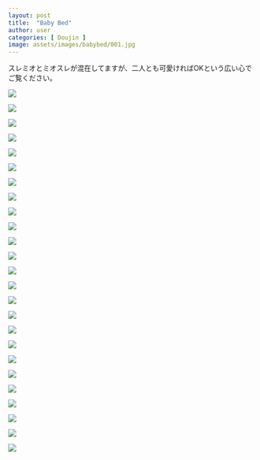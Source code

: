 ```yaml
---
layout: post
title:  "Baby Bed"
author: user
categories: [ Doujin ]
image: assets/images/babybed/001.jpg
---
```


スレミオとミオスレが混在してますが、二人とも可愛ければOKという広い心でご覧ください。

![](../assets/images/babybed/001.jpg)

![](../assets/images/babybed/002.png)

![](../assets/images/babybed/003.png)

![](../assets/images/babybed/004.png)

![](../assets/images/babybed/005.png)

![](../assets/images/babybed/006.png)

![](../assets/images/babybed/007.png)

![](../assets/images/babybed/008.png)

![](../assets/images/babybed/009.png)

![](../assets/images/babybed/010.png)

![](../assets/images/babybed/011.png)

![](../assets/images/babybed/012.png)

![](../assets/images/babybed/013.png)

![](../assets/images/babybed/014.png)

![](../assets/images/babybed/015.png)

![](../assets/images/babybed/016.png)

![](../assets/images/babybed/017.png)

![](../assets/images/babybed/018.png)

![](../assets/images/babybed/019.png)

![](../assets/images/babybed/020.png)

![](../assets/images/babybed/021.png)

![](../assets/images/babybed/022.png)

![](../assets/images/babybed/023.png)

![](../assets/images/babybed/024.png)

![](../assets/images/babybed/025.png)